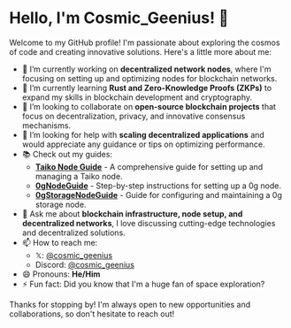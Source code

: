 # Hello, I'm Cosmic_Geenius! 👋

Welcome to my GitHub profile! I'm passionate about exploring the cosmos of code and creating innovative solutions. Here's a little more about me:

- 🔭 I’m currently working on **decentralized network nodes**, where I'm focusing on setting up and optimizing nodes for blockchain networks.
- 🌱 I’m currently learning **Rust and Zero-Knowledge Proofs (ZKPs)** to expand my skills in blockchain development and cryptography.
- 👯 I’m looking to collaborate on **open-source blockchain projects** that focus on decentralization, privacy, and innovative consensus mechanisms.
- 🤔 I’m looking for help with **scaling decentralized applications** and would appreciate any guidance or tips on optimizing performance.
- 📚 Check out my guides:
  - **[Taiko Node Guide](https://github.com/cosmic-geenius/TaikoNodeGuide)** - A comprehensive guide for setting up and managing a Taiko node.
  - **[0gNodeGuide](https://github.com/cosmic-geenius/0gNodeGuide)** - Step-by-step instructions for setting up a 0g node.
  - **[0gStorageNodeGuide](https://github.com/cosmic-geenius/0gStorageNodeGuide)** - Guide for configuring and maintaining a 0g storage node.
- 💬 Ask me about **blockchain infrastructure, node setup, and decentralized networks**, I love discussing cutting-edge technologies and decentralized solutions.
- 📫 How to reach me: 
  - 𝕏: [@cosmic_geenius](https://x.com/cosmic_geenius)
  - Discord: [@cosmic_geenius](https://discordapp.com/users/1018311087453638787)
- 😄 Pronouns: **He/Him**
- ⚡ Fun fact: Did you know that I'm a huge fan of space exploration?

Thanks for stopping by! I'm always open to new opportunities and collaborations, so don't hesitate to reach out!
